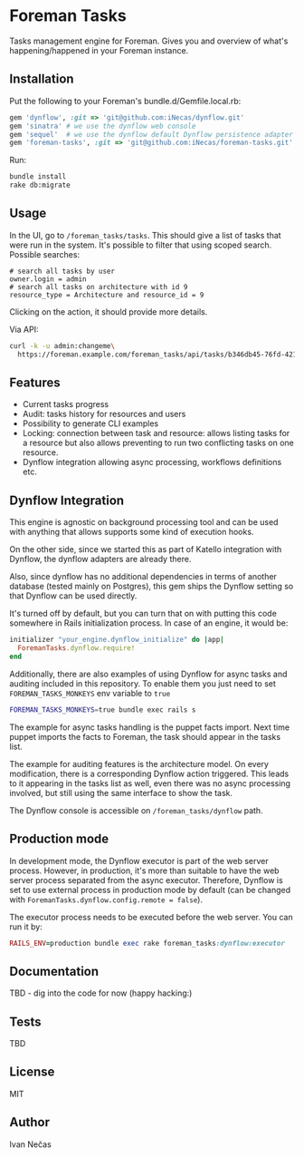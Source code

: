 Foreman Tasks
=============

Tasks management engine for Foreman. Gives you and overview of what's
happening/happened in your Foreman instance.

Installation
------------

Put the following to your Foreman's bundle.d/Gemfile.local.rb:

```ruby
gem 'dynflow', :git => 'git@github.com:iNecas/dynflow.git'
gem 'sinatra' # we use the dynflow web console
gem 'sequel'  # we use the dynflow default Dynflow persistence adapter
gem 'foreman-tasks', :git => 'git@github.com:iNecas/foreman-tasks.git'
```

Run:

```bash
bundle install
rake db:migrate
```

Usage
-----

In the UI, go to `/foreman_tasks/tasks`. This should give a list of
tasks that were run in the system. It's possible to filter that using
scoped search. Possible searches:

```
# search all tasks by user
owner.login = admin
# search all tasks on architecture with id 9
resource_type = Architecture and resource_id = 9
```

Clicking on the action, it should provide more details.

Via API:

```bash
curl -k -u admin:changeme\
  https://foreman.example.com/foreman_tasks/api/tasks/b346db45-76fd-4217-9247-aac51b5cde4e -H 'Accept: application/json'
```

Features
--------

* Current tasks progress
* Audit: tasks history for resources and users
* Possibility to generate CLI examples
* Locking: connection between task and resource: allows listing tasks
  for a resource but also allows preventing to run two
  conflicting tasks on one resource.
* Dynflow integration allowing async processing, workflows definitions etc.


Dynflow Integration
-------------------

This engine is agnostic on background processing tool and can be used
with anything that allows supports some kind of execution hooks.

On the other side, since we started this as part of Katello
integration with Dynflow, the dynflow adapters are already there.

Also, since dynflow has no additional dependencies in terms of another
database (tested mainly on Postgres), this gem ships the Dynflow
setting so that Dynflow can be used directly.

It's turned off by default, but you can turn that on with putting this
code somewhere in Rails initialization process. In case of an engine,
it would be:

```ruby
initializer "your_engine.dynflow_initialize" do |app|
  ForemanTasks.dynflow.require!
end
```

Additionally, there are also examples of using Dynflow for async tasks
and auditing included in this repository. To enable them you just need
to set `FOREMAN_TASKS_MONKEYS` env variable to `true`

```bash
FOREMAN_TASKS_MONKEYS=true bundle exec rails s
```

The example for async tasks handling is the puppet facts import. Next
time puppet imports the facts to Foreman, the task should appear in
the tasks list.

The example for auditing features is the architecture model. On every
modification, there is a corresponding Dynflow action triggered. This
leads to it appearing in the tasks list as well, even there was no
async processing involved, but still using the same interface to
show the task.

The Dynflow console is accessible on `/foreman_tasks/dynflow` path.

## Production mode

In development mode, the Dynflow executor is part of the web server
process. However, in production, it's more than suitable to have the
web server process separated from the async executor. Therefore,
Dynflow is set to use external process in production mode by default
(can be changed with `ForemanTasks.dynflow.config.remote = false`).

The executor process needs to be executed before the web server. You
can run it by:

```ruby
RAILS_ENV=production bundle exec rake foreman_tasks:dynflow:executor
```

Documentation
-------------

TBD - dig into the code for now (happy hacking:)

Tests
-----

TBD

License
-------

MIT

Author
------

Ivan Nečas
